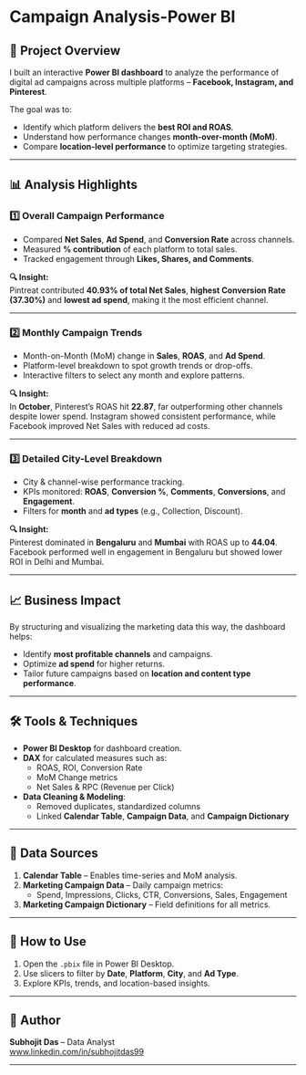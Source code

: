 # Campaign Analysis-Power BI

## 📌 Project Overview
I built an interactive **Power BI dashboard** to analyze the performance of digital ad campaigns across multiple platforms – **Facebook, Instagram, and Pinterest**.

The goal was to:
- Identify which platform delivers the **best ROI and ROAS**.
- Understand how performance changes **month-over-month (MoM)**.
- Compare **location-level performance** to optimize targeting strategies.

---

## 📊 Analysis Highlights

### 1️⃣ Overall Campaign Performance
- Compared **Net Sales**, **Ad Spend**, and **Conversion Rate** across channels.
- Measured **% contribution** of each platform to total sales.
- Tracked engagement through **Likes, Shares, and Comments**.

**🔍 Insight:**  
Pintreat contributed **40.93% of total Net Sales**,  **highest Conversion Rate (37.30%)** and **lowest ad spend**, making it the most efficient channel.

---

### 2️⃣ Monthly Campaign Trends
- Month-on-Month (MoM) change in **Sales**, **ROAS**, and **Ad Spend**.
- Platform-level breakdown to spot growth trends or drop-offs.
- Interactive filters to select any month and explore patterns.

**🔍 Insight:**  
In **October**, Pinterest’s ROAS hit **22.87**, far outperforming other channels despite lower spend. Instagram showed consistent performance, while Facebook improved Net Sales with reduced ad costs.

---

### 3️⃣ Detailed City-Level Breakdown
- City & channel-wise performance tracking.
- KPIs monitored: **ROAS**, **Conversion %**, **Comments**, **Conversions**, and **Engagement**.
- Filters for **month** and **ad types** (e.g., Collection, Discount).

**🔍 Insight:**  
Pinterest dominated in **Bengaluru** and **Mumbai** with ROAS up to **44.04**.  
Facebook performed well in engagement in Bengaluru but showed lower ROI in Delhi and Mumbai.

---

## 📈 Business Impact
By structuring and visualizing the marketing data this way, the dashboard helps:
- Identify **most profitable channels** and campaigns.
- Optimize **ad spend** for higher returns.
- Tailor future campaigns based on **location and content type performance**.

---

## 🛠 Tools & Techniques
- **Power BI Desktop** for dashboard creation.
- **DAX** for calculated measures such as:
  - ROAS, ROI, Conversion Rate
  - MoM Change metrics
  - Net Sales & RPC (Revenue per Click)
- **Data Cleaning & Modeling**:
  - Removed duplicates, standardized columns
  - Linked **Calendar Table**, **Campaign Data**, and **Campaign Dictionary**

---

## 📂 Data Sources
1. **Calendar Table** – Enables time-series and MoM analysis.
2. **Marketing Campaign Data** – Daily campaign metrics:
   - Spend, Impressions, Clicks, CTR, Conversions, Sales, Engagement
3. **Marketing Campaign Dictionary** – Field definitions for all metrics.

---


## 🚀 How to Use
1. Open the `.pbix` file in Power BI Desktop.
2. Use slicers to filter by **Date**, **Platform**, **City**, and **Ad Type**.
3. Explore KPIs, trends, and location-based insights.

---

## 👤 Author
**Subhojit Das** – Data Analyst  
www.linkedin.com/in/subhojitdas99



---

